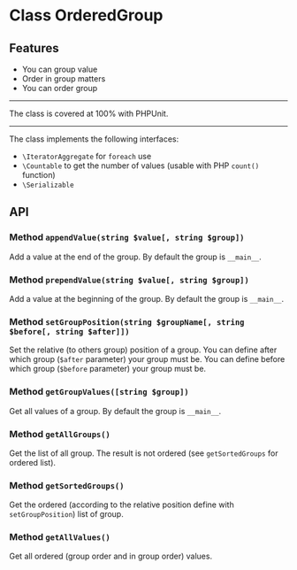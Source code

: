 Class OrderedGroup
==================

Features
--------

* You can group value
* Order in group matters
* You can order group

---

The class is covered at 100% with PHPUnit.

---

The class implements the following interfaces:
 - `\IteratorAggregate` for `foreach` use
 - `\Countable` to get the number of values (usable with PHP `count()` function)
 - `\Serializable`

API
---

### Method `appendValue(string $value[, string $group])`

Add a value at the end of the group.
By default the group is `__main__`.

### Method `prependValue(string $value[, string $group])`

Add a value at the beginning of the group.
By default the group is `__main__`.

### Method `setGroupPosition(string $groupName[, string $before[, string $after]])`

Set the relative (to others group) position of a group.
You can define after which group (`$after` parameter) your group must be.
You can define before which group (`$before` parameter) your group must be.

### Method `getGroupValues([string $group])`

Get all values of a group.
By default the group is `__main__`.

### Method `getAllGroups()`

Get the list of all group.
The result is not ordered (see `getSortedGroups` for ordered list).

### Method `getSortedGroups()`

Get the ordered (according to the relative position define with `setGroupPosition`) list of group.

### Method `getAllValues()`

Get all ordered (group order and in group order) values.